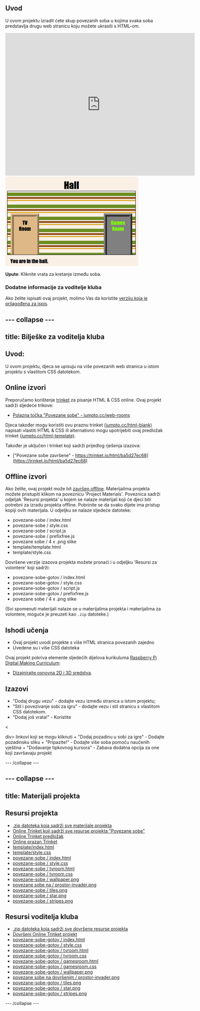 ## Uvod

U ovom projektu izradit ćete skup povezanih soba u kojima svaka soba predstavlja drugu web stranicu koju možete ukrasiti s HTML-om.

<div class="trinket">
  <iframe src="https://trinket.io/embed/html/ba5d27ec68?outputOnly=true&start=result" width="600" height="450" frameborder="0" marginwidth="0" marginheight="0" allowfullscreen>
  </iframe>
  <img src="images/rooms-hall-finished.png">
</div>

**Upute**: Kliknite vrata za kretanje između soba.

### Dodatne informacije za voditelje kluba

Ako želite ispisati ovaj projekt, molimo Vas da koristite [verziju koja je prilagođena za ispis](https://projects.raspberrypi.org/en/projects/linked-rooms/print).

## \--- collapse \---

## title: Bilješke za voditelja kluba

## Uvod:

U ovom projektu, djeca se upisuju na više povezanih web stranica u istom projektu s vlastitom CSS datotekom.

## Online izvori

Preporučamo korištenje [trinket](https://trinket.io/) za pisanje HTML & CSS online. Ovaj projekt sadrži sljedeće trikove:

* [Polazna točka "Povezane sobe" - jumpto.cc/web-rooms](http://jumpto.cc/web-rooms)

Djeca također mogu koristiti ovu praznu trinket [(jumpto.cc/html-blank)](http://jumpto.cc/html-blank) napisati vlastiti HTML & CSS ili alternativno mogu upotrijebiti ovaj predložak trinket [(jumpto.cc/html-template)](http://jumpto.cc/html-template).

Također je uključen i trinket koji sadrži prijedlog rješenja izazova:

* ["Povezane sobe završene" - https://trinket.io/html/ba5d27ec68](https://trinket.io/html/ba5d27ec68)

## Offline izvori

Ako želite, ovaj projekt može bit [završen offline](https://www.codeclubprojects.org/en-GB/resources/webdev-working-offline/). Materijalima projekta možete pristupiti klikom na poveznicu 'Project Materials'. Poveznica sadrži odjeljak 'Resursi projekta' u kojem se nalaze materijali koji će djeci biti potrebni za izradu projekta offline. Pobrinite se da svako dijete ima pristup kopiji ovih materijala. U odjeljku se nalaze sljedeće datoteke:

* povezane-sobe / index.html
* povezane-sobe / style.css
* povezane-sobe / script.js
* povezane-sobe / prefixfree.js
* povezane sobe / 4 x .png slike
* template/template.html
* template/style.css

Dovršene verzije izazova projekta možete pronaći i u odjeljku 'Resursi za volontere' koji sadrži:

* povezane-sobe-gotov / index.html
* povezane-sobe-gotov / style.css
* povezane-sobe-gotov / script.js
* povezane-sobe-gotov / prefixfree.js
* povezane sobe / 4 x .png slike

(Svi spomenuti materijali nalaze se u materijalima projekta i materijalima za volontere, moguće je preuzeti kao `.zip` datoteke.)

## Ishodi učenja

* Ovaj projekt uvodi projekte s više HTML stranica povezanih zajedno
* Uvedene su i više CSS datoteka

Ovaj projekt pokriva elemente sljedećih dijelova kurikuluma [Raspberry Pi Digital Making Curriculum](http://rpf.io/curriculum):

* [Dizajnirajte osnovna 2D i 3D sredstva](https://www.raspberrypi.org/curriculum/design/creator).

## Izazovi

* "Dodaj drugu vezu" - dodajte vezu između stranica u istom projektu;
* "Stil i povezivanje sobi za igru" - dodajte vezu i stil stranicu s vlastitom CSS datotekom. 
* "Dodaj još vrata!" - Koristite 

<

div> linkovi koji se mogu kliknuti + "Dodaj pozadinu u sobi za igre" - Dodajte pozadinsku sliku + "Pripazite!" - Dodajte više soba pomoću naučenih vještina + "Dodavanje tipkovnog kursora" - Zabava dodatna opcija za one koji završavaju projekt

\--- /collapse \---

## \--- collapse \---

## title: Materijali projekta

## Resursi projekta

* [.zip datoteka koja sadrži sve materijale projekta](resources/rooms-project-resources.zip)
* [Online Trinket koji sadrži sve resurse projekta "Povezane sobe"](http://jumpto.cc/web-rooms)
* [Online Trinket predložak](http://jumpto.cc/trinket-template)
* [Online prazan Trinket](http://jumpto.cc/trinket-blank)
* [template/index.html](resources/template-index.html)
* [template/style.css](resources/template-style.css)
* [povezane-sobe / index.html](resources/linked-rooms-index.html)
* [povezane-sobe / style.css](resources/linked-rooms-style.css)
* [povezane-sobe / tvroom.html](resources/linked-rooms-tvroom.html)
* [povezane-sobe / tvroom.css](resources/linked-rooms-tvroom.css)
* [povezane-sobe / wallpaper.png](resources/linked-rooms-wallpaper.png)
* [povezane sobe na / prostor-invader.png](resources/linked-rooms-space-invader.png)
* [povezane-sobe / tiles.png](resources/linked-rooms-tiles.png)
* [povezane-sobe / star.png](resources/linked-rooms-star.png)
* [povezane-sobe / stripes.png](resources/linked-rooms-stripes.png)

## Resursi voditelja kluba

* [.zip datoteka koja sadrži sve dovršene resurse projekta](resources/rooms-volunteer-resources.zip)
* [Dovršeni Online Trinket projekt](https://trinket.io/html/1d4d4c5ce1)
* [povezane-sobe-gotov / index.html](resources/linked-rooms-finished-index.html)
* [povezane-sobe-gotov / style.css](resources/linked-rooms-finished-style.css)
* [povezane-sobe-gotov / tvroom.html](resources/linked-rooms-finished-tvroom.html)
* [povezane-sobe-gotov / tvroom.css](resources/linked-rooms-finished-tvroom.css)
* [povezane-sobe-gotov / gamesroom.html](resources/linked-rooms-finished-gamesroom.html)
* [povezane-sobe-gotov / gamesroom.css](resources/linked-rooms-finished-gamesroom.css)
* [povezane-sobe-gotov / wallpaper.png](resources/linked-rooms-finished-wallpaper.png)
* [povezane sobe na dovršenim / prostor-invader.png](resources/linked-rooms-finished-space-invader.png)
* [povezane-sobe-gotov / tiles.png](resources/linked-rooms-finished-tiles.png)
* [povezane-sobe-gotov / star.png](resources/linked-rooms-finished-star.png)
* [povezane-sobe-gotov / stripes.png](resources/linked-rooms-finished-stripes.png)

\--- /collapse \---
